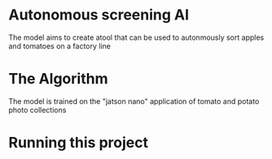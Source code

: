 <h1>Autonomous screening AI</h1>
  
The model aims to create atool that can be used to autonmously sort apples and tomatoes on a factory line
<h1>The Algorithm</h1>

The model is trained on the "jatson nano" application of tomato and potato photo collections
<h1>Running this project</h1>
